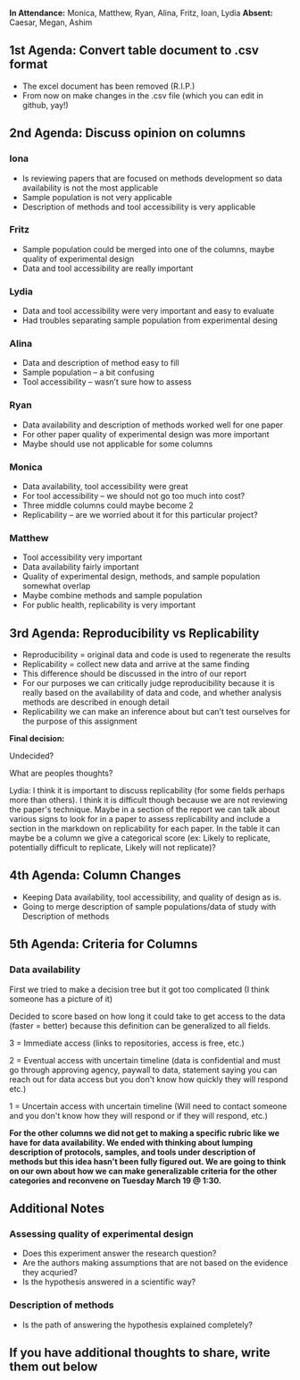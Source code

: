 **In Attendance:** Monica, Matthew, Ryan, Alina, Fritz, Ioan, Lydia
**Absent:** Caesar, Megan, Ashim

## 1st Agenda: Convert table document to .csv format
- The excel document has been removed (R.I.P.)
- From now on make changes in the .csv file (which you can edit in github, yay!)

## 2nd Agenda: Discuss opinion on columns
### Iona
- Is reviewing papers that are focused on methods development so data availability is not the most applicable
- Sample population is not very applicable
- Description of methods and tool accessibility is very applicable

### Fritz
-	Sample population could be merged into one of the columns, maybe quality of experimental design
-	Data and tool accessibility are really important

### Lydia
- Data and tool accessibility were very important and easy to evaluate
- Had troubles separating sample population from experimental desing

### Alina
-	Data and description of method easy to fill
-	Sample population – a bit confusing
-	Tool accessibility – wasn’t sure how to assess 

### Ryan
-	Data availability and description of methods worked well for one paper
-	For other paper quality of experimental design was more important
-	Maybe should use not applicable for some columns

### Monica
-	Data availability, tool accessibility were great
-	For tool accessibility – we should not go too much into cost?
-	Three middle columns could maybe become 2
-	Replicability – are we worried about it for this particular project?

### Matthew
-	Tool accessibility very important
-	Data availability fairly important
-	Quality of experimental design, methods, and sample population somewhat overlap
-	Maybe combine methods and sample population
-	For public health, replicability is very important

## 3rd Agenda: Reproducibility vs Replicability
-	Reproducibility = original data and code is used to regenerate the results
-	Replicability = collect new data and arrive at the same finding 
-	This difference should be discussed in the intro of our report
-	For our purposes we can critically judge reproducibility because it is really based on the availability of data and code, and whether analysis methods are described in enough detail
-	Replicability we can make an inference about but can’t test ourselves for the purpose of this assignment

**Final decision:**

Undecided?

What are peoples thoughts?

Lydia: I think it is important to discuss replicability (for some fields perhaps more than others). I think it is difficult though because we are not reviewing the paper's technique. Maybe in a section of the report we can talk about various signs to look for in a paper to assess replicability and include a section in the markdown on replicability for each paper. In the table it can maybe be a column we give a categorical score (ex: Likely to replicate, potentially difficult to replicate, Likely will not replicate)?

## 4th Agenda: Column Changes 
- Keeping Data availability, tool accessibility, and quality of design as is.
- Going to merge description of sample populations/data of study with Description of methods

## 5th Agenda: Criteria for Columns
### Data availability
First we tried to make a decision tree but it got too complicated (I think someone has a picture of it)

Decided to score based on how long it could take to get access to the data (faster = better) because this definition can be generalized to all fields.

3 = Immediate access (links to repositories, access is free, etc.)

2 = Eventual access with uncertain timeline (data is confidential and must go through approving agency, paywall to data, statement saying you can reach out for data access but you don't know how quickly they will respond etc.)

1 = Uncertain access with uncertain timeline (Will need to contact someone and you don't know how they will respond or if they will respond, etc.)

**For the other columns we did not get to making a specific rubric like we have for data availability. We ended with thinking about lumping description of protocols, samples, and tools under description of methods but this idea hasn't been fully figured out. We are going to think on our own about how we can make generalizable criteria for the other categories and reconvene on Tuesday March 19 @ 1:30.**

## Additional Notes
### Assessing quality of experimental design
 - Does this experiment answer the research question?
 - Are the authors making assumptions that are not based on the evidence they acquried?
 - Is the hypothesis answered in a scientific way?

### Description of methods
- Is the path of answering the hypothesis explained completely?

## If you have additional thoughts to share, write them out below

